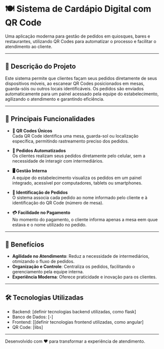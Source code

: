 # 🍽️ Sistema de Cardápio Digital com QR Code  

Uma aplicação moderna para gestão de pedidos em quiosques, bares e restaurantes, utilizando QR Codes para automatizar o processo e facilitar o atendimento ao cliente.  

---

## 📜 **Descrição do Projeto**  
Este sistema permite que clientes façam seus pedidos diretamente de seus dispositivos móveis, ao escanear QR Codes posicionados em mesas, guarda-sóis ou outros locais identificáveis. Os pedidos são enviados automaticamente para um painel acessado pela equipe do estabelecimento, agilizando o atendimento e garantindo eficiência.  

---

## 🚀 **Principais Funcionalidades**  
- **📌 QR Codes Únicos**  
  Cada QR Code identifica uma mesa, guarda-sol ou localização específica, permitindo rastreamento preciso dos pedidos.  

- **📱 Pedidos Automatizados**  
  Os clientes realizam seus pedidos diretamente pelo celular, sem a necessidade de interagir com intermediários.  

- **🖥️ Gestão Interna**  
  A equipe do estabelecimento visualiza os pedidos em um painel integrado, acessível por computadores, tablets ou smartphones.  

- **🧾 Identificação de Pedidos**  
  O sistema associa cada pedido ao nome informado pelo cliente e à identificação do QR Code (número de mesa).  

- **💳 Facilidade no Pagamento**  
  No momento do pagamento, o cliente informa apenas a mesa eem quue estava e o nome utilizado no pedido.  

---

## 🌟 **Benefícios**  
- **Agilidade no Atendimento**: Reduz a necessidade de intermediários, otimizando o fluxo de pedidos.  
- **Organização e Controle**: Centraliza os pedidos, facilitando o gerenciamento pela equipe interna.  
- **Experiência Moderna**: Oferece praticidade e inovação para os clientes.  

---

## 🛠️ **Tecnologias Utilizadas**  
- Backend: [definir tecnologias backend utilizadas, como flask]  
- Banco de Dados: [-]  
- Frontend: [[definir tecnologias frontend utilizadas, como angular]  
- QR Code: [libs]  

---

Desenvolvido com ❤️ para transformar a experiência de atendimento.  
